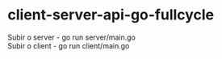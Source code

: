 # client-server-api-go-fullcycle
Subir o server - go run server/main.go  
Subir o client - go run client/main.go
